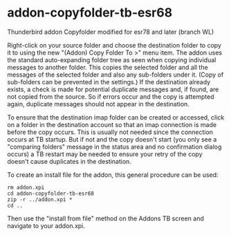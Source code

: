 # addon-copyfolder-tb-esr68
Thunderbird addon Copyfolder modified for esr78 and later (branch WL)

Right-click on your source folder and choose the destination folder to copy it to using the new "(Addon) Copy Folder To >" menu item.  The addon uses the standard auto-expanding folder tree as seen when copying individual messages to another folder. This copies the selected folder and all the messages of the selected folder and also any sub-folders under it. (Copy of sub-folders can be prevented in the settings.) If the destination already exists, a check is made for potential duplicate messages and, if found, are not copied from the source. So if errors occur and the copy is attempted again, duplicate messages should not appear in the destination.

To ensure that the destination imap folder can be created or accessed, click on a folder in the destination account so that an imap connection is made before the copy occurs. This is usually not needed since the connection occurs at TB startup. But if not and the copy doesn't start (you only see a "comparing folders" message in the status area and no confirmation dialog occurs) a TB restart may be needed to ensure your retry of the copy doesn't cause duplicates in the destination.

To create an install file for the addon, this general procedure can be used:
```
rm addon.xpi
cd addon-copyfolder-tb-esr68
zip -r ../addon.xpi *
cd ..
```
Then use the "install from file" method on the Addons TB screen and navigate to your addon.xpi.

